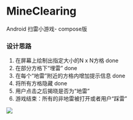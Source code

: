 # MineClearing
Android 扫雷小游戏- compose版

### 设计思路

1. 在屏幕上绘制出指定大小的N x N方格 done
2. 在部分方格下“埋雷” done
3. 在每个“地雷”附近的方格内增加提示信息 done
4. 将所有方格隐藏 done
5. 用户点击之后揭晓是否为“地雷” 
6. 游戏结束：所有的非地雷被打开或者用户“踩雷”

 ![](https://static01.imgkr.com/temp/b42f57049b234c6cb2e232bc0240ed19.png)
